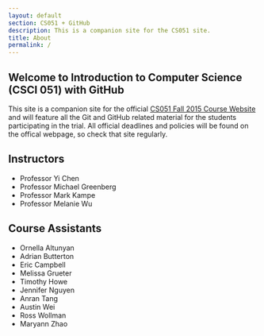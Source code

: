 ```yaml
---
layout: default
section: CS051 + GitHub
description: This is a companion site for the CS051 site.
title: About
permalink: /
---
```


## Welcome to Introduction to Computer Science (CSCI 051) with GitHub

This site is a companion site for the official
[CS051 Fall 2015 Course Website][1] and will feature all the Git and GitHub
related material for the students participating in the trial. All official
deadlines and policies will be found on the offical webpage, so check that site
regularly.

## Instructors
+ Professor Yi Chen
+ Professor Michael Greenberg
+ Professor Mark Kampe
+ Professor Melanie Wu

## Course Assistants

+ Ornella Altunyan
+ Adrian Butterton
+ Eric Campbell
+ Melissa Grueter
+ Timothy Howe
+ Jennifer Nguyen
+ Anran Tang
+ Austin Wei
+ Ross Wollman
+ Maryann Zhao

[1]: http://www.cs.pomona.edu/~tzuyi/Classes/fa15/cs51/